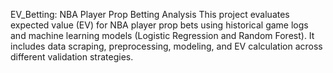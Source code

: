 EV_Betting: NBA Player Prop Betting Analysis
This project evaluates expected value (EV) for NBA player prop bets using historical game logs and machine learning models (Logistic Regression and Random Forest). It includes data scraping, preprocessing, modeling, and EV calculation across different validation strategies.
